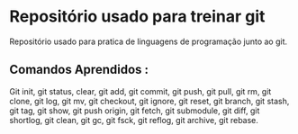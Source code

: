 # Repositório usado para treinar git 

Repositório usado para pratica de linguagens de programação junto ao git.

## Comandos Aprendidos :
Git init, git status, clear, git add, git commit, git push, git pull, git rm, git clone, git log, git mv, git checkout, git ignore, git reset, git branch, git stash, git tag, git show, git push origin, git fetch, git submodule, git diff, git shortlog, git clean, git gc, git fsck, git reflog, git archive, git rebase.